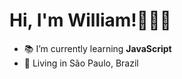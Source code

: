# Hi, I'm William!👨🏻‍💻
-  📚 I’m currently learning **JavaScript**
-  📌 Living in São Paulo, Brazil  

